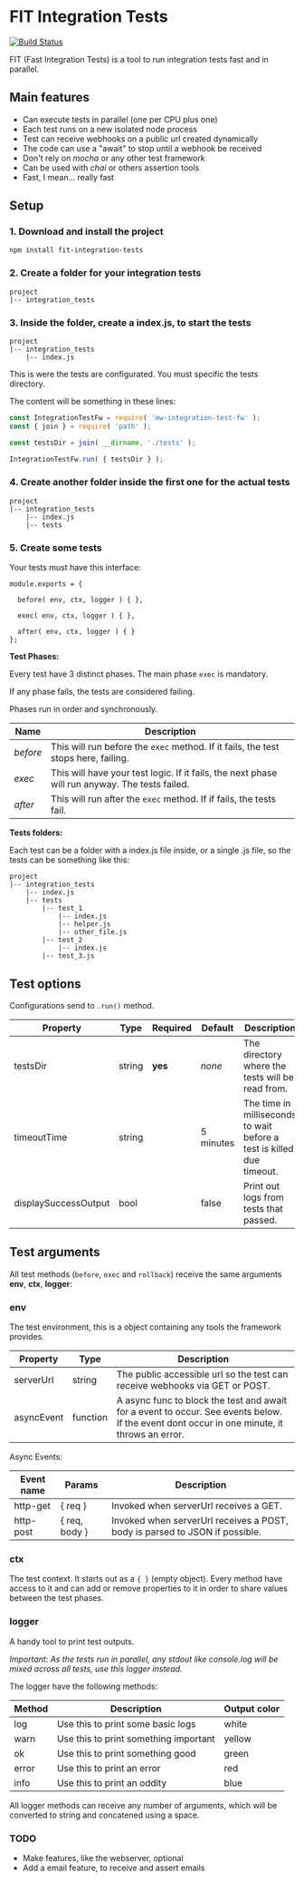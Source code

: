 # FIT Integration Tests
[![Build Status](https://travis-ci.org/szanata/fit-integration-tests.svg?branch=master)](https://travis-ci.org/szanata/fit-integration-tests)

FIT (Fast Integration Tests) is a tool to run integration tests fast and in parallel.

## Main features

- Can execute tests in parallel (one per CPU plus one)
- Each test runs on a new isolated node process
- Test can receive webhooks on a public url created dynamically
- The code can use a "await" to stop until a webhook be received
- Don't rely on *mocha* or any other test framework
- Can be used with *chai* or others assertion tools
- Fast, I mean... really fast

## Setup

### 1. Download and install the project

```
npm install fit-integration-tests
```

### 2. Create a folder for your integration tests

```
project    
|-- integration_tests
```

### 3. Inside the folder, create a index.js, to start the tests

```
project    
|-- integration_tests
    |-- index.js    
```

This is were the tests are configurated.
You must specific the tests directory.

The content will be something in these lines:
```js
const IntegrationTestFw = require( 'mw-integration-test-fw' );
const { join } = require( 'path' );

const testsDir = join( __dirname, './tests' );

IntegrationTestFw.run( { testsDir } );
```

### 4. Create another folder inside the first one for the actual tests

```
project    
|-- integration_tests
    |-- index.js    
    |-- tests
```

### 5. Create some tests

Your tests must have this interface:
```
module.exports = {

  before( env, ctx, logger ) { },

  exec( env, ctx, logger ) { },

  after( env, ctx, logger ) { }
};
```
**Test Phases:**

Every test have 3 distinct phases. The main phase `exec` is mandatory.

If any phase fails, the tests are considered failing.

Phases run in order and synchronously.

| Name | Description |
| ---- | ----------- |
| *before* | This will run before the `exec` method. If it fails, the test stops here, failing. |
| *exec* | This will have your test logic. If it fails, the next phase will run anyway. The tests failed. |
| *after* | This will run after the `exec` method. If if fails, the tests fail. |

**Tests folders:**

Each test can be a folder with a index.js file inside, or a single .js file, so the tests can be something like this:

```
project    
|-- integration_tests
    |-- index.js    
    |-- tests
        |-- test_1
            |-- index.js
            |-- helper.js
            |-- other_file.js
        |-- test_2
            |-- index.js
        |-- test_3.js
```

## Test options

Configurations send to `.run()` method.

| Property | Type | Required | Default | Description |
| -------- | ---- | -------- | ------- | ---------- |
| testsDir | string | **yes** | *none* | The directory where the tests will be read from. |
| timeoutTime | string | | 5 minutes | The time in milliseconds to wait before a test is killed due timeout. |
| displaySuccessOutput | bool | | false | Print out logs from tests that passed. |

## Test arguments

All test methods (`before`, `exec` and `rollback`) receive the same arguments **env**, **ctx**, **logger**:

### **env**
The test environment, this is a object containing any tools the framework provides.

| Property | Type | Description |
| -------- | ---- | ----------- |
| serverUrl | string | The public accessible url so the test can receive webhooks via GET or POST. |
| asyncEvent | function | A async func to block the test and await for a event to occur. See events below. If the event dont occur in one minute, it throws an error. |

Async Events:

| Event name | Params | Description |
| ---------- | ------ | ----------- |
| http-get | { req } | Invoked when serverUrl receives a GET. |
| http-post | { req, body } | Invoked when serverUrl receives a POST, body is parsed to JSON if possible. |

### **ctx**
The test context. It starts out as a `{ }` (empty object). Every method have access to it and can add or remove properties to it in order to share values between the test phases.

### **logger**
A handy tool to print test outputs.

*Important: As the tests run in parallel, any stdout like console.log will be mixed across all tests, use this logger instead.*

The logger have the following methods:

| Method | Description | Output color |
| ------ | ----------- | ------------ |
| log | Use this to print some basic logs | white |
| warn | Use this to print something important | yellow |
| ok | Use this to print something good | green |
| error | Use this to print an error | red |
| info | Use this to print an oddity | blue |

All logger methods can receive any number of arguments, which will be converted to string and concatened using a space.

### TODO

- Make features, like the webserver, optional
- Add a email feature, to receive and assert emails
